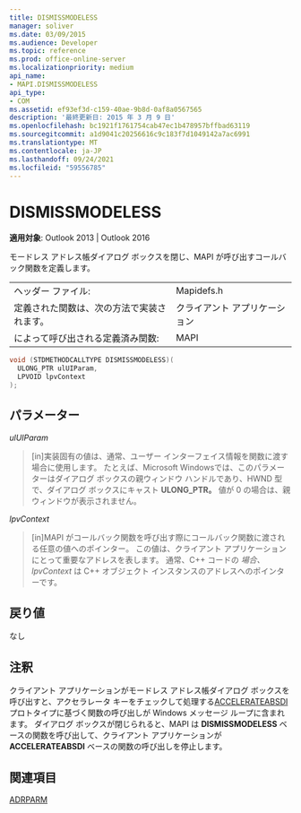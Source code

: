 ```yaml
---
title: DISMISSMODELESS
manager: soliver
ms.date: 03/09/2015
ms.audience: Developer
ms.topic: reference
ms.prod: office-online-server
ms.localizationpriority: medium
api_name:
- MAPI.DISMISSMODELESS
api_type:
- COM
ms.assetid: ef93ef3d-c159-40ae-9b8d-0af8a0567565
description: '最終更新日: 2015 年 3 月 9 日'
ms.openlocfilehash: bc1921f1761754cab47ec1b478957bffbad63119
ms.sourcegitcommit: a1d9041c20256616c9c183f7d1049142a7ac6991
ms.translationtype: MT
ms.contentlocale: ja-JP
ms.lasthandoff: 09/24/2021
ms.locfileid: "59556785"
---
```

# <a name="dismissmodeless"></a>DISMISSMODELESS

  
  
**適用対象**: Outlook 2013 | Outlook 2016 
  
モードレス アドレス帳ダイアログ ボックスを閉じ、MAPI が呼び出すコールバック関数を定義します。 
  
|||
|:-----|:-----|
|ヘッダー ファイル:  <br/> |Mapidefs.h  <br/> |
|定義された関数は、次の方法で実装されます。  <br/> |クライアント アプリケーション  <br/> |
|によって呼び出される定義済み関数:  <br/> |MAPI  <br/> |
   
```cpp
void (STDMETHODCALLTYPE DISMISSMODELESS)(
  ULONG_PTR ulUIParam,
  LPVOID lpvContext
);
```

## <a name="parameters"></a>パラメーター

 _ulUIParam_
  
> [in]実装固有の値は、通常、ユーザー インターフェイス情報を関数に渡す場合に使用します。 たとえば、Microsoft Windowsでは、このパラメーターはダイアログ ボックスの親ウィンドウ ハンドルであり、HWND 型で、ダイアログ ボックスにキャスト **ULONG_PTR。** 値が 0 の場合は、親ウィンドウが表示されません。 
    
 _lpvContext_
  
> [in]MAPI がコールバック関数を呼び出す際にコールバック関数に渡される任意の値へのポインター。 この値は、クライアント アプリケーションにとって重要なアドレスを表します。 通常、C++ コードの  _場合、lpvContext_ は C++ オブジェクト インスタンスのアドレスへのポインターです。 
    
## <a name="return-value"></a>戻り値

なし
  
## <a name="remarks"></a>注釈

クライアント アプリケーションがモードレス アドレス帳ダイアログ ボックスを呼び出すと、アクセラレータ キーをチェックして処理する[ACCELERATEABSDI](accelerateabsdi.md)プロトタイプに基づく関数の呼び出しが Windows メッセージ ループに含まれます。 ダイアログ ボックスが閉じられると、MAPI は **DISMISSMODELESS** ベースの関数を呼び出して、クライアント アプリケーションが **ACCELERATEABSDI** ベースの関数の呼び出しを停止します。 
  
## <a name="see-also"></a>関連項目



[ADRPARM](adrparm.md)

